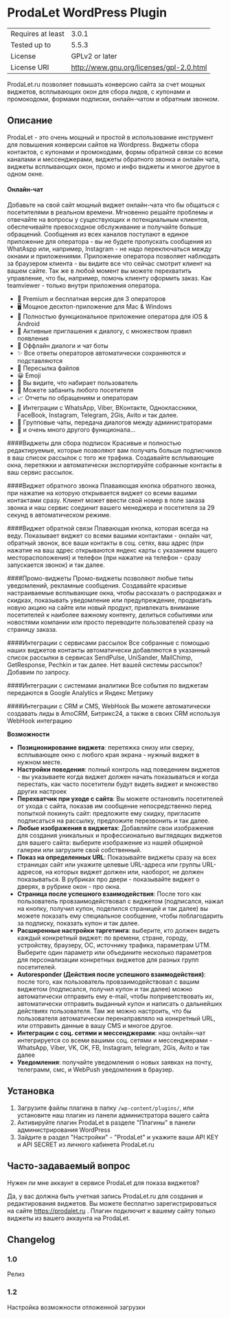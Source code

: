 # ProdaLet WordPress Plugin

| | |
| ------------- | ------------- |
| Requires at least | 3.0.1 |
| Tested up to| 5.5.3 |
| License | GPLv2 or later |
| License URI | http://www.gnu.org/licenses/gpl-2.0.html |

ProdaLet.ru позволяет повышать конверсию сайта за счет мощных виджетов, всплывающих окон для сбора лидов, с купонами и промокодоми, формами подписки, онлайн-чатом и обратным звонком.

## Описание
ProdaLet - это очень мощный и простой в использование инструмент для повышения конверсии сайтов на Wordpress. Виджеты сбора контактов, с купонами и промокодами, формы обратной связи со всеми каналами и мессенджерами, виджеты обратного звонка и онлайн чата, виджеты всплывающих окон, промо и инфо виджеты и многое другое в одном окне.

#### Онлайн-чат
Добавьте на свой сайт мощный виджет онлайн-чата что бы общаться с посетителями в реальном времени. Мгновенно решайте проблемы и отвечайте на вопросы у существующих и потенциальным клиентов, обеспечивайте превосходное обслуживание и получайте больше обращений.
Сообщения из всех каналов поступают в единое приложение для оператора - вы не будете пропускать сообщения из WhatAspp или, например, Instagram - не надо переключаться между окнами и приложениями.
Приложение оператора позволяет наблюдать за браузером клиента - вы видите все что сейчас смотрит клиент на вашем сайте. Так же в любой момент вы можете перехватить управление, что бы, например, помочь клиенту оформить заказ. Как teamviewer - только внутри приложения оператора.
- 💎 Premium и бесплатная версия для 3 операторов
- 🖥 Мощное десктоп-приложение для Mac & Windows
- 📱 Полностью функциональное приложение оператора для iOS & Android
- 💬 Активные приглашения к диалогу, с множеством правил появления
- 📧 Оффлайн диалоги и чат боты
- ✨ Все ответы операторов автоматически сохраняются и подставляются
- 📄 Пересылка файлов
- 😀 Emoji
- 🔎 Вы видите, что набирает пользователь
- 🚫 Можете забанить любого посетителя
- 📈 Отчеты по обращениям и операторам
- 📢 Интеграции с WhatsApp, Viber, ВКонтакте, Одноклассники, FaceBook, Instagram, Telegram, 2Gis, Avito и так далее.
- 👥 Групповые чаты, передача диалогов между администраторами
- 💯 и очень много другого функционала...

####Виджеты для сбора подписок
Красивые и полностью редактируемые, которые позволяют вам получать больше подписчиков в ваш список рассылок с того же трафика. Создавайте всплывающие окна, перетяжки и автоматически экспортируйте собранные контакты в ваш сервис рассылок.

####Виджет обратного звонка
Плаваяющая кнопка обратного звонка, при нажатие на которую открывается виджет со всеми вашими контактами сразу. Клиент может ввести свой номер в поле заказа звонка и наш сервис соединит вашего менеджера и посетителя за 29 секунд в автоматическом режиме.

####Виджет обратной связи
Плавающая кнопка, которая всегда на веду. Показывает виджет со всеми вашими контактами - онлайн чат, обратный звонок, все ваши контакты в соц. сетях, ваш адрес (при нажатие на ваш адрес открываются яндекс карты с указанием вашего месторасположения)  и телефон (при нажатие на телефон - сразу запускается звонок) и так далее.

####Промо-виджеты
Промо-виджеты позволяют любые типы уведомлений, рекламные сообщения. Создавайте красивые настраиваемые всплывающие окна, чтобы рассказать о распродажах и скидках, показывать уведомление или предупреждение, продвигать новую акцию на сайте или новый продукт, привлекать внимание посетителей к наиболее важному контенту, делиться событиями или новостями компании или просто переводите пользователей сразу на страницу заказа.

####Интеграции с сервисами рассылок
Все собранные с помощью наших виджетов контакты автоматически добавляются в указанный список рассылки в сервисах SendPulse, UniSander, MailChimp, GetResponse, Pechkin и так далее. Нет вашей системы рассылок? Добавим по запросу.

####Интеграции с системами аналитики
Все события по виджетам передаются в Google Analytics и Яндекс Метрику

####Интеграции  с CRM и CMS, WebHook
Вы можете автоматически создавать лиды в AmoCRM, Битрикс24, а также в своих CRM используя WebHook интеграцию

**Возможности**

- **Позиционирование виджета**: перетяжка снизу или сверху, всплывающее окно с любого края экрана - нужный виджет в нужном месте.
- **Настройки поведения**: полный контроль над поведением виджетов - вы указываете когда виджет должен начать показываться и когда перестать, как часто посетители будут видеть виджет и множество других настроек
- **Перехватчик при уходе с сайта**: Вы можете остановить посетителей от ухода с сайта, показав им сообщение непосредственно перед попыткой покинуть сайт: предложите ему скидку, пригласите подписаться на рассылку, предложите перезвонить и так далее.
- **Любые изображения в виджетах**: Добавляйте свои изображения для создания уникальных и профессионально выглядящих виджетов для вашего сайта: выберите изображение из нашей обширной галереи или загрузите свой собственный.
- **Показ на определенных URL**: Показывайте виджеты сразу на всех страницах сайт или укажите целевые URL-адреса или группы URL-адресов, на которых виджет должен или, наоборот, не должен показываться. В рубриках про двери - показывайте виджет о дверях, в рубрике окон - про окна.
- **Страница после успешного взаимодействия**: После того как пользователь провзаимодействовал с виджетом (подписался, нажал на кнопку, получил купон, поделился страницей и так далее) вы можете показать ему специальное сообщение, чтобы поблагодарить за подписку, показать купон и так далее.
- **Расширенные настройки таргетинга**: выберите, кто должен видеть каждый конкретный виджет: по времени, стране, городу, устройству, браузеру, ОС, источнику трафика, параметрам UTM. Выберите один параметр или объедините несколько параметров для персонализации конкретных виджетов для разных групп посетителей.
- **Autoresponder (Действия после успешного взаимодействия)**: после того, как пользователь провзаимодействовал с вашим виджетом (подписался, получил купон и так далее) можно автоматически отправить ему e-mail, чтобы поприветствовать их, автоматически отправить выданный купон и написать о дальнейших действиях пользователя. Там же можно настроить, что бы пользователя автоматически перенаправляло на конкретный URL, или отправить данные в вашу CMS и многое другое.
- **Интеграции с соц. сетями и мессенджерами**: наш онлайн-чат интегрируется со всеми вашими соц. сетями и мессенджерами - WhatsApp, Viber, VK, OK, FB, Instagram, telegram, 2Gis, Avito и так далее
- **Уведомления**: получайте уведомления о новых заявках на почту, телеграмм, смс, и WebPush уведомления в браузер.


## Установка

1. Загрузите файлы плагина в папку `/wp-content/plugins/`, или установите наш плагин из панели администратора вашего сайта
2. Активируйте плагин ProdaLet в разделе "Плагины" в панели администрирования WordPress
3. Зайдите в раздел "Настройки" - "ProdaLet" и укажите ваши API KEY и API SECRET из личного кабинета ProdaLet.ru

## Часто-задаваемый вопрос
Нужен ли мне аккаунт в сервисе ProdaLet для показа виджетов?

Да, у вас должна быть учетная запись ProdaLet.ru для создания и редактирования виджетов. Вы можете бесплатно зарегистрироваться на сайте https://prodalet.ru .
Плагин подключит к вашему сайту только виджеты из вашего аккаунта на ProdaLet.

## Changelog

### 1.0 
Релиз
### 1.2
Настройка возможности отложенной загрузки
